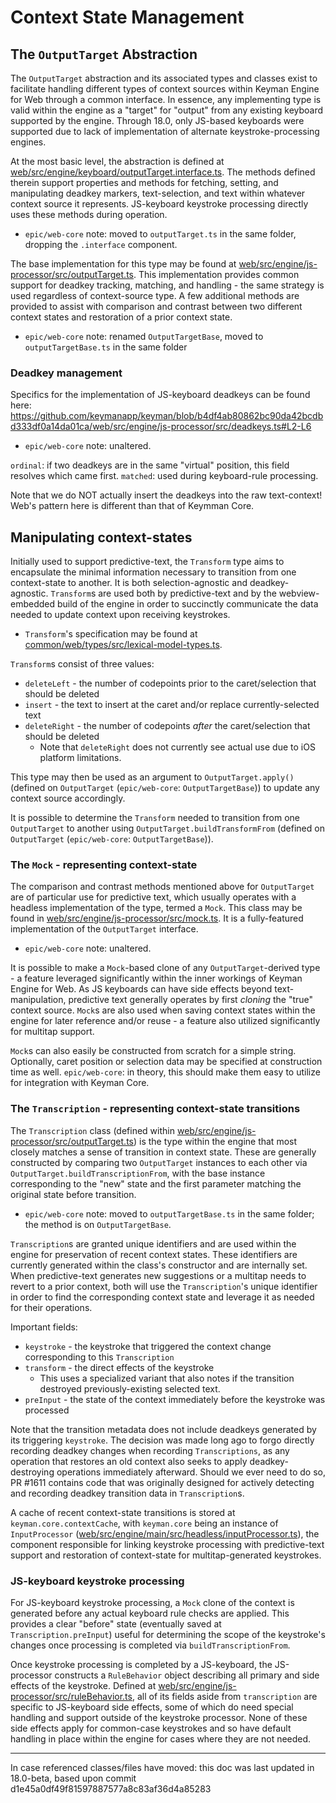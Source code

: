 # Context State Management

## The `OutputTarget` Abstraction

The `OutputTarget` abstraction and its associated types and classes exist to facilitate handling different types of context sources within Keyman Engine for Web through a common interface.  In essence, any implementing type is valid within the engine as a "target" for "output" from any existing keyboard supported by the engine.  Through 18.0, only JS-based keyboards were supported due to lack of implementation of alternate keystroke-processing engines.

At the most basic level, the abstraction is defined at [web/src/engine/keyboard/outputTarget.interface.ts](https://github.com/keymanapp/keyman/blob/master/web/src/engine/keyboard/src/outputTarget.interface.ts).  The methods defined therein support properties and methods for fetching, setting, and manipulating deadkey markers, text-selection, and text within whatever context source it represents.  JS-keyboard keystroke processing directly uses these methods during operation.
- `epic/web-core` note:  moved to `outputTarget.ts` in the same folder, dropping the `.interface` component.

The base implementation for this type may be found at [web/src/engine/js-processor/src/outputTarget.ts](https://github.com/keymanapp/keyman/blob/master/web/src/engine/js-processor/src/outputTarget.ts).  This implementation provides common support for deadkey tracking, matching, and handling - the same strategy is used regardless of context-source type.  A few additional methods are provided to assist with comparison and contrast between two different context states and restoration of a prior context state.
- `epic/web-core` note:  renamed `OutputTargetBase`, moved to `outputTargetBase.ts` in the same folder

### Deadkey management

Specifics for the implementation of JS-keyboard deadkeys can be found here:  https://github.com/keymanapp/keyman/blob/b4df4ab80862bc90da42bcdbd333df0a14da01ca/web/src/engine/js-processor/src/deadkeys.ts#L2-L6
- `epic/web-core` note:  unaltered.

`ordinal`:  if two deadkeys are in the same "virtual" position, this field resolves which came first.
`matched`: used during keyboard-rule processing.

Note that we do NOT actually insert the deadkeys into the raw text-context!  Web's pattern here is different than that of Keymman Core.

## Manipulating context-states

Initially used to support predictive-text, the `Transform` type aims to encapsulate the minimal information necessary to transition from one context-state to another.  It is both selection-agnostic and deadkey-agnostic.  `Transform`s are used both by predictive-text and by the webview-embedded build of the engine in order to succinctly communicate the data needed to update context upon receiving keystrokes.
- `Transform`'s specification may be found at [common/web/types/src/lexical-model-types.ts](https://github.com/keymanapp/keyman/blob/master/common/web/types/src/lexical-model-types.ts).

`Transform`s consist of three values:
- `deleteLeft` - the number of codepoints prior to the caret/selection that should be deleted
- `insert` - the text to insert at the caret and/or replace currently-selected text
- `deleteRight` - the number of codepoints _after_ the caret/selection that should be deleted
  - Note that `deleteRight` does not currently see actual use due to iOS platform limitations.

This type may then be used as an argument to `OutputTarget.apply()` (defined on `OutputTarget` (`epic/web-core`: `OutputTargetBase`)) to update any context source accordingly.

It is possible to determine the `Transform` needed to transition from one `OutputTarget` to another using `OutputTarget.buildTransformFrom` (defined on `OutputTarget` (`epic/web-core`: `OutputTargetBase`)).

### The `Mock` - representing context-state

The comparison and contrast methods mentioned above for `OutputTarget` are of particular use for predictive text, which usually operates with a headless implementation of the type, termed a `Mock`.  This class may be found in [web/src/engine/js-processor/src/mock.ts](https://github.com/keymanapp/keyman/blob/master/web/src/engine/js-processor/src/mock.ts).  It is a fully-featured implementation of the `OutputTarget` interface.
- `epic/web-core` note:  unaltered.

It is possible to make a `Mock`-based clone of any `OutputTarget`-derived type - a feature leveraged significantly within the inner workings of Keyman Engine for Web.  As JS keyboards can have side effects beyond text-manipulation, predictive text generally operates by first _cloning_ the "true" context source.   `Mock`s are also used when saving context states within the engine for later reference and/or reuse - a feature also utilized significantly for multitap support.

`Mock`s can also easily be constructed from scratch for a simple string.  Optionally, caret position or selection data may be specified at construction time as well. `epic/web-core`: in theory, this should make them easy to utilize for integration with Keyman Core.

### The `Transcription` - representing context-state transitions

The `Transcription` class (defined within [web/src/engine/js-processor/src/outputTarget.ts](https://github.com/keymanapp/keyman/blob/master/web/src/engine/js-processor/src/outputTarget.ts)) is the type within the engine that most closely matches a sense of transition in context state.   These are generally constructed by comparing two `OutputTarget` instances to each other via `OutputTarget.buildTranscriptionFrom`, with the base instance corresponding to the "new" state and the first parameter matching the original state before transition.
- `epic/web-core` note:  moved to `outputTargetBase.ts` in the same folder; the method is on `OutputTargetBase`.

`Transcription`s are granted unique identifiers and are used within the engine for preservation of recent context states. These identifiers are currently generated within the class's constructor and are internally set.  When predictive-text generates new suggestions or a multitap needs to revert to a prior context, both will use the `Transcription`'s unique identifier in order to find the corresponding context state and leverage it as needed for their operations.

Important fields:
- `keystroke` - the keystroke that triggered the context change corresponding to this `Transcription`
- `transform` - the direct effects of the keystroke
    - This uses a specialized variant that also notes if the transition destroyed previously-existing selected text.
- `preInput` - the state of the context immediately before the keystroke was processed

Note that the transition metadata does not include deadkeys generated by its triggering `keystroke`.  The decision was made long ago to forgo directly recording deadkey changes when recording `Transcriptions`, as any operation that restores an old context also seeks to apply deadkey-destroying operations immediately afterward.  Should we ever need to do so, PR #1611 contains code that was originally designed for actively detecting and recording deadkey transition data in `Transcription`s.

A cache of recent context-state transitions is stored at `keyman.core.contextCache`, with `keyman.core` being an instance of `InputProcessor` ([web/src/engine/main/src/headless/inputProcessor.ts](https://github.com/keymanapp/keyman/blob/master/web/src/engine/main/src/headless/inputProcessor.ts)), the component responsible for linking keystroke processing with predictive-text support and restoration of context-state for multitap-generated keystrokes.

### JS-keyboard keystroke processing

For JS-keyboard keystroke processing, a `Mock` clone of the context is generated before any actual keyboard rule checks are applied.  This provides a clear "before" state (eventually saved at `Transcription.preInput`) useful for determining the scope of the keystroke's changes once processing is completed via `buildTranscriptionFrom`.

Once keystroke processing is completed by a JS-keyboard, the JS-processor constructs a `RuleBehavior` object describing all primary and side effects of the keystroke.  Defined at [web/src/engine/js-processor/src/ruleBehavior.ts](https://github.com/keymanapp/keyman/blob/master/web/src/engine/js-processor/src/ruleBehavior.ts), all of its fields aside from `transcription` are specific to JS-keyboard side effects, some of which do need special handling and support outside of the keystroke processor.  None of these side effects apply for common-case keystrokes and so have default handling in place within the engine for cases where they are not needed.

---

In case referenced classes/files have moved:  this doc was last updated in 18.0-beta, based upon commit d1e45a0df49f81597887577a8c83af36d4a85283